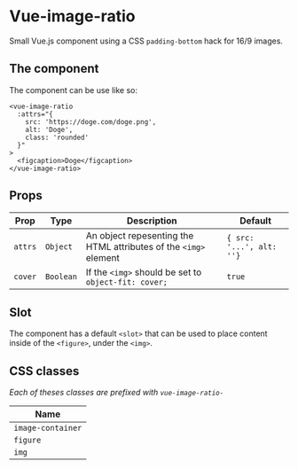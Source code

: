 # Vue-image-ratio

Small Vue.js component using a CSS `padding-bottom` hack for 16/9 images.

## The component

The component can be use like so:

```vue
<vue-image-ratio
  :attrs="{
    src: 'https://doge.com/doge.png',
    alt: 'Doge',
    class: 'rounded'
  }"
>
  <figcaption>Doge</figcaption>
</vue-image-ratio>
```

## Props

| Prop | Type | Description | Default |
--- | --- | --- | ---
|`attrs`|`Object`|An object repesenting the HTML attributes of the `<img>` element|`{ src: '...', alt: ''}`|
|`cover`|`Boolean`|If the `<img>` should be set to `object-fit: cover;`|`true`|

## Slot

The component has a default `<slot>` that can be used to place content inside of the `<figure>`, under the `<img>`.

## CSS classes

*Each of theses classes are prefixed with `vue-image-ratio-`*

| Name |
--- |
|`image-container`|
|`figure`|
|`img`|
